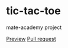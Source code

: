 # tic-tac-toe
mate-academy project

[Preview](https://vladikcoder.github.io/tic-tac-toe/)
[Pull request](https://github.com/vladikcoder/tic-tac-toe/pull/1)
